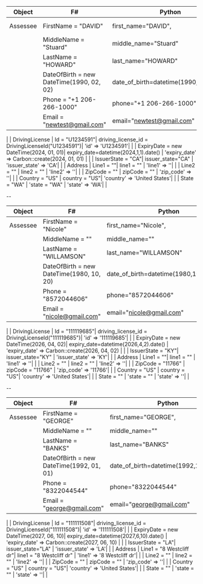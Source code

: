 


| Object | F# | Python | PHP |
---- | ---- | ---- | ----
| Assessee        | FirstName = "DAVID"| first_name="DAVID",| 'first_name' => 'DAVID'|
|                 | MiddleName = "Stuard"| middle_name="Stuard" | 'middle_name' => 'Stuard'|
|                 | LastName = "HOWARD" | last_name="HOWARD" | 'last_name' => 'HOWARD'|
|                 | DateOfBirth = new DateTime(1990, 02, 02) | date_of_birth=datetime(1990,2,2).date() | 'date_of_birth' => Carbon::create(1990, 02, 02)|
|                 | Phone = "+1 206-266-1000" | phone="+1 206-266-1000" | 'phone' => '+1 206-266-1000'|
|                 | Email = "newtest@gmail.com" | email="newtest@gmail.com" | 'email' => 'newtest@gmail.com'|
|
| DrivingLicense  | Id = "U1234591"| driving_license_id = DrivingLicenseId("U1234591")|  'id' => 'U1234591'|
|                 | ExpiryDate = new DateTime(2024, 01, 01)| expiry_date=datetime(2024,1,1).date() | 'expiry_date' => Carbon::create(2024, 01, 01) |
|                 | IssuerState = "CA"| issuer_state="CA" | 'issuer_state' => 'CA'|
|
| Address         | Line1 = ""| line1 = "" | 'line1' => ''|
|                 | Line2 = "" | line2 = "" | 'line2' => ''|
|                 | ZipCode = "" | zipCode = ""  | 'zip_code' => ''|
|                 | Country = "US" | country = "US"| 'country' => 'United States'|
|                 | State = "WA" | 'state = "WA"  | 'state' => 'WA'|
|

--


| Object | F# | Python | PHP |
---- | ---- | ---- | ----
| Assessee        | FirstName = "Nicole"| first_name="Nicole",| 'first_name' => 'Nicole'|
|                 | MiddleName = ""| middle_name="" | 'middle_name' => ''|
|                 | LastName = "WILLAMSON" | last_name="WILLAMSON" | 'last_name' => 'WILLAMSON'|
|                 | DateOfBirth = new DateTime(1980, 10, 20) | date_of_birth=datetime(1980,10,20).date() | 'date_of_birth' => Carbon::create(1980, 10, 20),
|                 | Phone = "8572044606" | phone="8572044606" | 'phone' => '8572044606'|
|                 | Email = "nicole@gmail.com" | email="nicole@gmail.com" | 'email' => 'nicole@gmail.com'|
|
| DrivingLicense  | Id = "111119685"| driving_license_id = DrivingLicenseId("111119685")|  'id' => '111119685'|
|                 | ExpiryDate = new DateTime(2026, 04, 02)| expiry_date=datetime(2026,4,2).date() | 'expiry_date' => Carbon::create(2026, 04, 02) |
|                 | IssuerState = "KY"| issuer_state="KY" | 'issuer_state' => 'KY'|
|
| Address         | Line1 = ""| line1 = "" | 'line1' => ''|
|                 | Line2 = "" | line2 = "" | 'line2' => ''|
|                 | ZipCode = "11766" | zipCode = "11766"  | 'zip_code' => '11766'|
|                 | Country = "US" | country = "US"| 'country' => 'United States'|
|                 | State = "" | 'state = ""  | 'state' => ''|
|

--



| Object | F# | Python | PHP |
---- | ---- | ---- | ----
| Assessee        | FirstName = "GEORGE"| first_name="GEORGE",| 'first_name' => 'GEORGE'|
|                 | MiddleName = ""| middle_name="" | 'middle_name' => ''|
|                 | LastName = "BANKS" | last_name="BANKS" | 'last_name' => 'BANKS'|
|                 | DateOfBirth = new DateTime(1992, 01, 01) | date_of_birth=datetime(1992,1,1).date() | 'date_of_birth' => Carbon::create(1992, 01, 01),
|                 | Phone = "8322044544" | phone="8322044544" | 'phone' => '8322044544'|
|                 | Email = "george@gmail.com" | email="george@gmail.com" | 'email' => 'george@gmail.com'|
|
| DrivingLicense  | Id = "111111508"| driving_license_id = DrivingLicenseId("111111508")|  'id' => '111111508'|
|                 | ExpiryDate = new DateTime(2027, 06, 10)| expiry_date=datetime(2027,6,10).date() | 'expiry_date' => Carbon::create(2027, 06, 10) |
|                 | IssuerState = "LA"| issuer_state="LA" | 'issuer_state' => 'LA'|
|
| Address         | Line1 = "8 Westcliff dr"| line1 = "8 Westcliff dr" | 'line1' => '8 Westcliff dr'|
|                 | Line2 = "" | line2 = "" | 'line2' => ''|
|                 | ZipCode = "" | zipCode = ""  | 'zip_code' => ''|
|                 | Country = "US" | country = "US"| 'country' => 'United States'|
|                 | State = "" | 'state = ""  | 'state' => ''|
|
